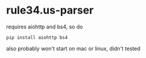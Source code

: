 # rule34.us-parser
requires aiohttp and bs4, so do

```pip install aiohttp bs4```

also probably won't start on mac or linux, didn't tested
